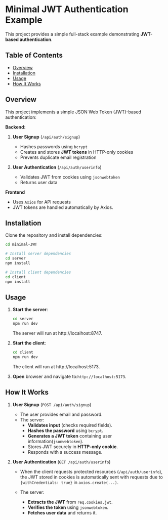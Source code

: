 # Minimal JWT Authentication Example

This project provides a simple full-stack example demonstrating **JWT-based authentication**.

## Table of Contents

- [Overview](#Overview)
- [Installation](#installation)
- [Usage](#usage)
- [How It Works](#how-it-works)

## Overview

This project implements a simple JSON Web Token (JWT)-based authentication:

**Backend:**

1. **User Signup** (`/api/auth/signup`)

   - Hashes passwords using `bcrypt`
   - Creates and stores **JWT tokens** in HTTP-only cookies
   - Prevents duplicate email registration

2. **User Authentication** (`/api/auth/userinfo`)

   - Validates JWT from cookies using `jsonwebtoken`
   - Returns user data

**Frontend**

- Uses `Axios` for API requests
- JWT tokens are handled automatically by Axios.

## Installation

Clone the repository and install dependencies:

```bash
cd minimal-JWT

# Install server dependencies
cd server
npm install

# Install client dependencies
cd client
npm install
```

## Usage

1. **Start the server**:

   ```bash
   cd server
   npm run dev
   ```

   The server will run at http://localhost:8747.

2. **Start the client**:

   ```bash
   cd client
   npm run dev
   ```

   The client will run at http://localhost:5173.

3. **Open** browser and navigate to:`http://localhost:5173`.

## How It Works

1. **User Signup** (`POST /api/auth/signup`)

   - The user provides email and password.
   - The server:
     - **Validates input** (checks required fields).
     - **Hashes the password** using `bcrypt`.
     - **Generates a JWT token** containing user information(`jsonwebtoken`).
     - Stores JWT securely in **HTTP-only cookie**.
     - Responds with a success message.

2. **User Authentication** (`GET /api/auth/userinfo`)

   - When the client requests protected resources (`/api/auth/userinfo`), the JWT stored in cookies is automatically sent with requests due to `{withCredentials: true}` in `axios.create(...)`.

   - The server:
     - **Extracts the JWT** from `req.cookies.jwt`.
     - **Verifies the token** using `jsonwebtoken`.
     - **Fetches user data** and returns it.
